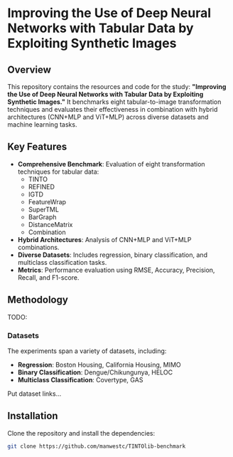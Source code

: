 # Improving the Use of Deep Neural Networks with Tabular Data by Exploiting Synthetic Images

## Overview
This repository contains the resources and code for the study: **"Improving the Use of Deep Neural Networks with Tabular Data by Exploiting Synthetic Images."** It benchmarks eight tabular-to-image transformation techniques and evaluates their effectiveness in combination with hybrid architectures (CNN+MLP and ViT+MLP) across diverse datasets and machine learning tasks.

## Key Features
- **Comprehensive Benchmark**: Evaluation of eight transformation techniques for tabular data:
  - TINTO
  - REFINED
  - IGTD
  - FeatureWrap
  - SuperTML
  - BarGraph
  - DistanceMatrix
  - Combination
- **Hybrid Architectures**: Analysis of CNN+MLP and ViT+MLP combinations.
- **Diverse Datasets**: Includes regression, binary classification, and multiclass classification tasks.
- **Metrics**: Performance evaluation using RMSE, Accuracy, Precision, Recall, and F1-score.

## Methodology
TODO:

### Datasets
The experiments span a variety of datasets, including:
- **Regression**: Boston Housing, California Housing, MIMO
- **Binary Classification**: Dengue/Chikungunya, HELOC
- **Multiclass Classification**: Covertype, GAS

Put dataset links...

## Installation
Clone the repository and install the dependencies:
```bash
git clone https://github.com/manwestc/TINTOlib-benchmark

